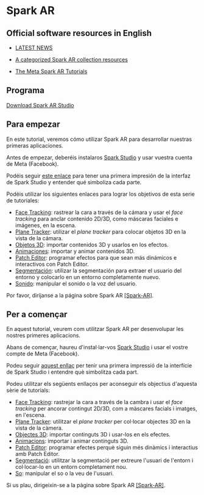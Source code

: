 # Spark AR

## Official software resources in English

- [LATEST NEWS](https://developers.facebook.com/blog/spark_ar_studio/)

- [A categorized Spark AR collection resources](https://github.com/Spark-AR-Community/awesome-spark-ar)

- [The Meta Spark AR Tutorials](https://sparkar.facebook.com/ar-studio/learn/tutorials)
 

## Programa

[Download Spark AR Studio](https://sparkar.facebook.com/ar-studio)

## Para empezar

En este tutorial, veremos cómo utilizar Spark AR para desarrollar nuestras primeras aplicaciones.

Antes de empezar, deberéis instalaros [Spark Studio](https://sparkar.facebook.com/ar-studio/) y usar vuestra cuenta de Meta (Facebook). 

Podéis seguir [este enlace](Spark-AR/Studio.md) para tener una primera impresión de la interfaz de Spark Studio y entender qué simboliza cada parte.

Podéis utilizar los siguientes enlaces para lograr los objetivos de esta serie de tutoriales:

- [Face Tracking](Spark-AR/Face-Tracking.md): rastrear la cara a través de la cámara y usar el _face tracking_ para anclar contenido 2D/3D, como máscaras faciales e imágenes, en la escena.
- [Plane Tracker](Spark-AR/Plane-Tracker.md): utilizar el _plane tracker_ para colocar objetos 3D en la vista de la cámara.
- [Objetos 3D](Spark-AR/Objetos-3D.md): importar contenidos 3D y usarlos en los efectos.
- [Animaciones](Spark-AR/Animaciones.md): importar y animar contenidos 3D.
- [Patch Editor](Spark-AR/Patch-Editor.md): programar efectos para que sean más dinámicos e interactivos con Patch Editor.
- [Segmentación](Spark-AR/Segmentación.md): utilizar la segmentación para extraer el usuario del entorno y colocarlo en un entorno completamente nuevo.
- [Sonido](Spark-AR/Sonido.md): manipular el sonido o la voz del usuario.


Por favor, diríjanse a la página sobre Spark AR
[[Spark-AR]](Spark-AR/README.md).




## Per a començar

En aquest tutorial, veurem com utilitzar Spark AR per desenvolupar les nostres primeres aplicacions.

Abans de començar, haureu d'instal·lar-vos [Spark Studio](https://sparkar.facebook.com/ar-studio/) i usar el vostre compte de Meta (Facebook). 

Podeu seguir [aquest enllaç](Spark-AR/Studio.md) per tenir una primera impressió de la interfície de Spark Studio i entendre què simbolitza cada part.

Podeu utilitzar els següents enllaços per aconseguir els objectius d'aquesta sèrie de tutorials:

- [Face Tracking](Spark-AR/Face-Tracking.md): rastrejar la cara a través de la cambra i usar el _face tracking_ per ancorar contingut 2D/3D, com a màscares facials i imatges, en l'escena.
- [Plane Tracker](Spark-AR/Plane-tracker.md): utilitzar el _plane tracker_ per col·locar objectes 3D en la vista de la càmera.
- [Objectes 3D](Spark-AR/Objetos-3d.md): importar continguts 3D i usar-los en els efectes.
- [Animacions](Spark-AR/Animaciones.md): importar i animar continguts 3D.
- [Patch Editor](Spark-AR/Patch-editor.md): programar efectes perquè siguin més dinàmics i interactius amb Patch Editor.
- [Segmentació](Spark-AR/Segmentación.md): utilitzar la segmentació per extreure l'usuari de l'entorn i col·locar-lo en un entorn completament nou.
- [So](Spark-AR/Sonido.md): manipular el so o la veu de l'usuari.


Si us plau, dirigeixin-se a la pàgina sobre Spark AR
[[Spark-AR]](Spark-AR/Readme.md).


